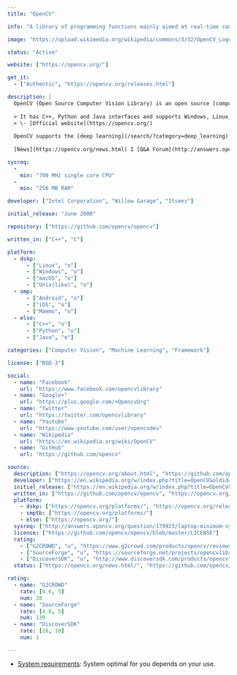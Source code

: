 ```yaml
---
title: "OpenCV"

info: "A library of programming functions mainly aimed at real-time computer vision"

image: "https://upload.wikimedia.org/wikipedia/commons/3/32/OpenCV_Logo_with_text_svg_version.svg"

status: "Active"

website: ["https://opencv.org/"]

get_it:
  - ["Authentic", "https://opencv.org/releases.html"]

description: |
  OpenCV (Open Source Computer Vision Library) is an open source [computer vision](/search/?category=computer_vision) and [machine learning](search/?category=machine_learning) software library. OpenCV was built to provide a common infrastructure for [computer vision](/search/?category=computer_vision) applications and to accelerate the use of machine perception in the commercial products.
  
  > It has C++, Python and Java interfaces and supports Windows, Linux, Mac OS, iOS and Android. OpenCV was designed for computational efficiency and with a strong focus on real-time applications. Written in optimized C/C++, the library can take advantage of multi-core processing. Enabled with OpenCL, it can take advantage of the hardware acceleration of the underlying heterogeneous compute platform.
  > \- [Official website](https://opencv.org/)
  
  OpenCV supports the [deep learning](/search/?category=deep_learning) frameworks [TensorFlow](/softwares/tensorflow/), [Torch](/softwares/torch/)/[PyTorch](/softwares/pytorch/) and [Caffe](/softwares/caffe/).
  
  [News](https://opencv.org/news.html) I [Q&A Forum](http://answers.opencv.org/questions/) I [Documentation](https://docs.opencv.org/) I [Wiki](https://github.com/opencv/opencv/wiki) I [IRC](https://webchat.freenode.net/?channels=opencv)

sysreq:
  -
    min: "700 MHz single core CPU"
  -
    min: "256 MB RAM"

developer: ["Intel Corporation", "Willow Garage", "Itseez"]

initial_release: "June 2000"

repository: ["https://github.com/opencv/opencv"]

written_in: ["C++", "C"]

platform:
  - dskp:
      - ["Linux", "o"]
      - ["Windows", "o"]
      - ["macOS", "o"]
      - ["Unix(like)", "o"]
  - smp:
      - ["Android", "o"]
      - ["iOS", "o"]
      - ["Maemo", "o"]
  - else:
      - ["C++", "o"]
      - ["Python", "o"]
      - ["Java", "o"]

categories: ["Computer Vision", "Machine Learning", "Framework"]

license: ["BSD-3"]

social:
  - name: "Facebook"
    url: "https://www.facebook.com/opencvlibrary"
  - name: "Google+"
    url: "https://plus.google.com/+OpencvOrg"
  - name: "Twitter"
    url: "https://twitter.com/opencvlibrary"
  - name: "Youtube"
    url: "https://www.youtube.com/user/opencvdev"
  - name: "Wikipedia"
    url: "https://en.wikipedia.org/wiki/OpenCV"
  - name: "GitHub"
    url: "https://github.com/opencv"

source:
  description: ["https://opencv.org/about.html", "https://github.com/opencv/opencv/wiki/Deep-Learning-in-OpenCV"]
  developer: ["https://en.wikipedia.org/w/index.php?title=OpenCV&oldid=879001758"]
  initial_release: ["https://en.wikipedia.org/w/index.php?title=OpenCV&oldid=879001758", "https://opencv-python-tutroals.readthedocs.io/en/latest/py_tutorials/py_setup/py_intro/py_intro.html"]
  written_in: ["https://github.com/opencv/opencv", "https://opencv.org/about.html"]
  platform:
    - dskp: ["https://opencv.org/platforms/", "https://opencv.org/releases.html"]
    - smptb: ["https://opencv.org/platforms/"]
    - else: ["https://opencv.org/"]
  sysreq: ["http://answers.opencv.org/question/179923/laptop-minimum-system-requirement-for-opencv/"]
  license: ["https://github.com/opencv/opencv/blob/master/LICENSE"]
  rating:
    - ["G2CROWD", "u", "https://www.g2crowd.com/products/opencv/reviews"]
    - ["SourceForge", "u", "https://sourceforge.net/projects/opencvlibrary/reviews/"]
    - ["DiscoverSDK", "u", "http://www.discoversdk.com/products/opencv"]
  status: ["https://opencv.org/news.html/", "https://github.com/opencv/opencv/graphs/contributors"]

rating:
  - name: "G2CROWD"
    rate: [4.6, 5]
    num: 28
  - name: "SourceForge"
    rate: [4.8, 5]
    num: 139
  - name: "DiscoverSDK"
    rate: [10, 10]
    num: 1

---
```

  * [System requirements](#sysreq): System optimal for you depends on your use.